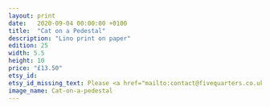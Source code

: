 ```yaml
---
layout: print
date:   2020-09-04 00:00:00 +0100
title:  "Cat on a Pedestal"
description: "Lino print on paper"
edition: 25
width: 5.5
height: 10
price: "£13.50"
etsy_id:
etsy_id_missing_text: Please <a href="mailto:contact@fivequarters.co.uk">contact me</a> if you're interested in buying this print.
image_name: Cat-on-a-pedestal
---
```

